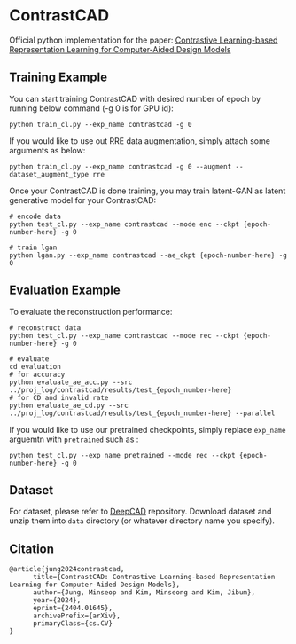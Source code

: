 # ContrastCAD

Official python implementation for the paper: [Contrastive Learning-based Representation Learning for Computer-Aided Design Models](https://arxiv.org/abs/2404.01645)

## Training Example
You can start training ContrastCAD with desired number of epoch by running below command (-g 0 is for GPU id):
```
python train_cl.py --exp_name contrastcad -g 0
```
If you would like to use out RRE data augmentation, simply attach some arguments as below:
```
python train_cl.py --exp_name contrastcad -g 0 --augment --dataset_augment_type rre
```
Once your ContrastCAD is done training, you may train latent-GAN as latent generative model for your ContrastCAD:
```
# encode data
python test_cl.py --exp_name contrastcad --mode enc --ckpt {epoch-number-here} -g 0

# train lgan
python lgan.py --exp_name contrastcad --ae_ckpt {epoch-number-here} -g 0
```
## Evaluation Example
To evaluate the reconstruction performance:
```
# reconstruct data
python test_cl.py --exp_name contrastcad --mode rec --ckpt {epoch-number-here} -g 0

# evaluate
cd evaluation
# for accuracy
python evaluate_ae_acc.py --src ../proj_log/contrastcad/results/test_{epoch_number-here}
# for CD and invalid rate
python evaluate_ae_cd.py --src ../proj_log/contrastcad/results/test_{epoch_number-here} --parallel
```

If you would like to use our pretrained checkpoints, simply replace `exp_name` arguemtn with `pretrained` such as :
```
python test_cl.py --exp_name pretrained --mode rec --ckpt {epoch-number-here} -g 0
```
## Dataset
For dataset, please refer to [DeepCAD](https://github.com/ChrisWu1997/DeepCAD) repository. Download dataset and unzip them into `data` directory (or whatever directory name you specify).

## Citation
```
@article{jung2024contrastcad,
      title={ContrastCAD: Contrastive Learning-based Representation Learning for Computer-Aided Design Models}, 
      author={Jung, Minseop and Kim, Minseong and Kim, Jibum},
      year={2024},
      eprint={2404.01645},
      archivePrefix={arXiv},
      primaryClass={cs.CV}
}
